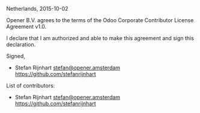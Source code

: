 Netherlands, 2015-10-02

Opener B.V. agrees to the terms of the Odoo Corporate Contributor License
Agreement v1.0.

I declare that I am authorized and able to make this agreement and sign this
declaration.

Signed,

* Stefan Rijnhart stefan@opener.amsterdam https://github.com/stefanrijnhart

List of contributors:

* Stefan Rijnhart stefan@opener.amsterdam https://github.com/stefanrijnhart
